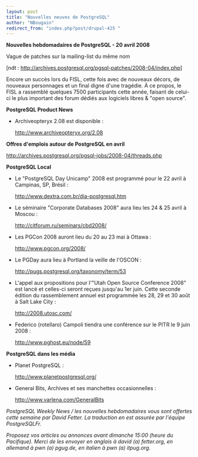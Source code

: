 ```yaml
---
layout: post
title: "Nouvelles neuves de PostgreSQL"
author: "NBougain"
redirect_from: "index.php?post/drupal-425 "
---
```



<p><strong>Nouvelles hebdomadaires de PostgreSQL - 20 avril 2008</strong></p>

<p>Vague de patches sur la mailing-list du même nom

[ndt&nbsp;: <a href="http://archives.postgresql.org/pgsql-patches/2008-04/index.php" target="_blank">http://archives.postgresql.org/pgsql-patches/2008-04/index.php</a>]</p>

<p>Encore un succès lors du FISL, cette fois avec de nouveaux décors, de nouveaux personnages et un final digne d'une tragédie. À ce propos, le FISL a rassemblé quelques 7500 participants cette année, faisant de celui-ci le plus important des forum dédiés aux logiciels libres &amp; "open source".</p>

<!--more-->


<strong>PostgreSQL Product News</strong>

<ul>

<li>Archiveopteryx 2.08 est disponible&nbsp;:

<a target="_blank" href="http://www.archiveopteryx.org/2.08">http://www.archiveopteryx.org/2.08</a></li>

</ul>

<p><strong>Offres d'emplois autour de PostgreSQL en avril</strong></p>

<p><a target="_blank" href="http://archives.postgresql.org/pgsql-jobs/2008-04/threads.php">http://archives.postgresql.org/pgsql-jobs/2008-04/threads.php</a></p>

<p><strong>PostgreSQL Local</strong></p>

<ul>

<li>Le "PostgreSQL Day Unicamp" 2008 est programmé pour le 22 avril à Campinas, SP, Brésil&nbsp;:

<a target="_blank" href="http://www.dextra.com.br/dia-postgresql.htm">http://www.dextra.com.br/dia-postgresql.htm</a></li>

<li>Le séminaire "Corporate Databases 2008" aura lieu les 24 &amp; 25 avril à Moscou&nbsp;:

<a target="_blank" href="http://citforum.ru/seminars/cbd2008/">http://citforum.ru/seminars/cbd2008/</a></li>

<li>Les PGCon 2008 auront lieu du 20 au 23 mai à Ottawa&nbsp;:

<a target="_blank" href="http://www.pgcon.org/2008/">http://www.pgcon.org/2008/</a></li>

<li>Le PGDay aura lieu à Portland la veille de l'OSCON&nbsp;:

<a target="_blank" href="http://pugs.postgresql.org/taxonomy/term/53">http://pugs.postgresql.org/taxonomy/term/53</a></li>

<li>L'appel aux propositions pour l'"Utah Open Source Conference 2008" est lancé et celles-ci seront reçues jusqu'au 1er juin. Cette seconde édition du rassemblement annuel est programmée les 28, 29 et 30 août à Salt Lake City&nbsp;:

<a target="_blank" href="http://2008.utosc.com/">http://2008.utosc.com/</a></li>

<li>Federico (rotellaro) Campoli tiendra une conférence sur le PITR le 9 juin 2008&nbsp;:

<a target="_blank" href="http://www.pghost.eu/node/59">http://www.pghost.eu/node/59</a></li>

</ul>

<p><strong>PostgreSQL dans les média</strong></p>

<ul>

<li>Planet PostgreSQL&nbsp;:

<a target="_blank" href="http://www.planetpostgresql.org/">http://www.planetpostgresql.org/</a></li>

<li>General Bits, Archives et ses manchettes occasionnelles&nbsp;:

<a target="_blank" href="http://www.varlena.com/GeneralBits">http://www.varlena.com/GeneralBits</a></li>

</ul>

<p><em>PostgreSQL Weekly News / les nouvelles hebdomadaires vous sont offertes cette semaine par David Fetter. La traduction en est assurée par l'équipe PostgreSQLFr.</em></p>

<p><em>Proposez vos articles ou annonces avant dimanche 15:00 (heure du Pacifique). Merci de les envoyer en anglais à david (a) fetter.org, en allemand à pwn (a) pgug.de, en italien à pwn (a) itpug.org.</em></p>